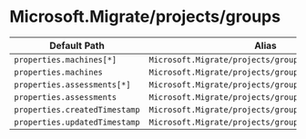 # Microsoft.Migrate/projects/groups

| Default Path | Alias |
|---|---|
| `properties.machines[*]` | `Microsoft.Migrate/projects/groups/machines[*]` |
| `properties.machines` | `Microsoft.Migrate/projects/groups/machines` |
| `properties.assessments[*]` | `Microsoft.Migrate/projects/groups/assessments[*]` |
| `properties.assessments` | `Microsoft.Migrate/projects/groups/assessments` |
| `properties.createdTimestamp` | `Microsoft.Migrate/projects/groups/createdTimestamp` |
| `properties.updatedTimestamp` | `Microsoft.Migrate/projects/groups/updatedTimestamp` |

